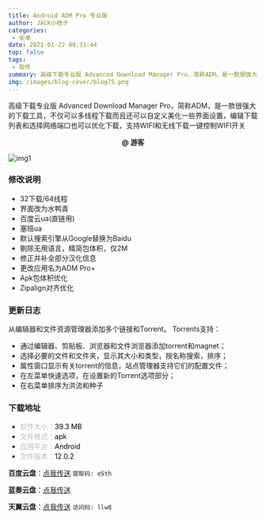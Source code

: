 ```yaml
---
title: Android ADM Pro 专业版
author: JACK小桔子
categories: 
 - 安卓
date: 2021-01-22 09:31:44
top: false
tags: 
 - 软件
summary: 高级下载专业版 Advanced Download Manager Pro，简称ADM，是一款很强大的下载工具，不仅可以多线程下载而且还可以自定义美化一些界面设置，编辑下载列表和选择网络端口也可以优化下载，支持WIFI和无线下载一键控制WIFI开关
img: /images/blog-cover/blog75.png
---
```

高级下载专业版 Advanced Download Manager Pro，简称ADM，是一款很强大的下载工具，不仅可以多线程下载而且还可以自定义美化一些界面设置，编辑下载列表和选择网络端口也可以优化下载，支持WIFI和无线下载一键控制WIFI开关

**<center>@ 游客</center>**

![img1](/images/blog/blog75/img1.png "© JACK小桔子")

### 修改说明
* 32下载/64线程
* 界面改为水鸭青
* 百度云ua(直链用)
* 塞班ua
* 默认搜索引擎从Google替换为Baidu
* 剔除无用语言，精简包体积，仅2M
* 修正并补全部分汉化信息
* 更改应用名为ADM Pro+
* Apk包体积优化
* Zipalign对齐优化

### 更新日志
从编辑器和文件资源管理器添加多个链接和Torrent。
Torrents支持：
* 通过编辑器、剪贴板、浏览器和文件浏览器添加torrent和magnet；
* 选择必要的文件和文件夹，显示其大小和类型，按名称搜索，排序；
* 属性窗口显示有关torrent的信息，站点管理器支持它们的配置文件；
* 在左菜单快速选项，在设置新的Torrent选项部分；
* 在右菜单排序为洪流和种子

### 下载地址
* <font color = #bcbcbc>软件大小：</font><font color = #000000>39.3 MB</font>
* <font color = #bcbcbc>文件格式：</font><font color = #000000>apk</font>
* <font color = #bcbcbc>应用平台：</font><font color = #000000>Android</font>
* <font color = #bcbcbc>文件版本：</font><font color = #000000>12.0.2</font>

**百度云盘**：[点我传送](https://pan.baidu.com/s/1k8jzXp-kFsmoELT08zy9OA)  `提取码: e5th`

**蓝奏云盘**：[点我传送](https://xjz3103.lanzoux.com/iafDIkocxaj)

**天翼云盘**：[点我传送](https://cloud.189.cn/t/Q7RFbqvIJbuu)  `访问码: llw8`